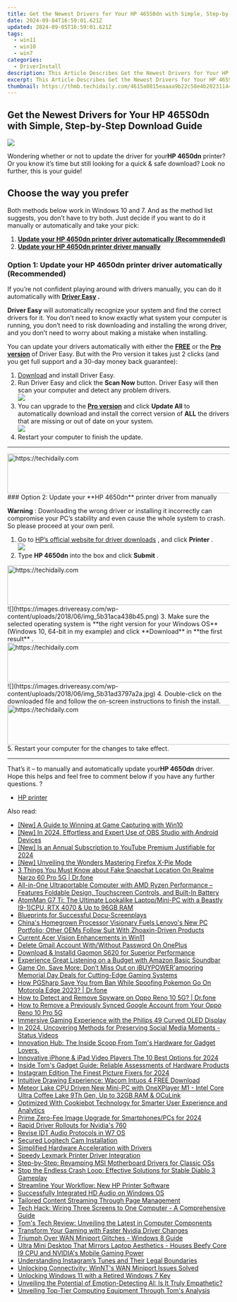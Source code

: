 ```yaml
---
title: Get the Newest Drivers for Your HP 465S0dn with Simple, Step-by-Step Download Guide
date: 2024-09-04T16:59:01.621Z
updated: 2024-09-05T16:59:01.621Z
tags:
  - win11
  - win10
  - win7
categories:
  - DriverInstall
description: This Article Describes Get the Newest Drivers for Your HP 465S0dn with Simple, Step-by-Step Download Guide
excerpt: This Article Describes Get the Newest Drivers for Your HP 465S0dn with Simple, Step-by-Step Download Guide
thumbnail: https://thmb.techidaily.com/4615a0815eaaaa9b22c58e4b20231144a4af2f1f5af9f2c94189c8d2595dadf6.jpg
---
```


## Get the Newest Drivers for Your HP 465S0dn with Simple, Step-by-Step Download Guide

![](https://images.drivereasy.com/wp-content/uploads/2018/06/img_5b31ae331d955.jpg) 

 Wondering whether or not to update the driver for your**HP 4650dn**  printer? Or you know it’s time but still looking for a quick & safe download? Look no further, this is your guide! 

## Choose the way you prefer

Both methods below work in Windows 10 and 7\.  And as the method list suggests, you don’t have to try both. Just decide if you want to do it manually or automatically and take your pick: 

1. [**Update your HP 4650dn printer driver automatically (Recommended)**](https://www.drivereasy.com/knowledge/hp-4650dn-driver-download-update-easily/#O1)
2. [**Update your HP 4650dn printer driver manually**](https://tools.techidaily.com/drivereasy/download/)

###  Option 1: Update your HP 4650dn printer driver automatically (Recommended) 

 If you’re not confident playing around with drivers manually, you can do it automatically with **[Driver Easy](https://tools.techidaily.com/drivereasy/download/) .** 

**Driver Easy**   will automatically recognize your system and find the correct drivers for it. You don’t need to know exactly what system your computer is running, you don’t need to risk downloading and installing the wrong driver, and you don’t need to worry about making a mistake when installing.

 You can update your drivers automatically with either the **[FREE](https://tools.techidaily.com/drivereasy/download/)**  or the **[Pro version](https://tools.techidaily.com/drivereasy/download/)**  of Driver Easy. But with the Pro version it takes just 2 clicks (and you get full support and a 30-day money back guarantee):

1. [Download](https://tools.techidaily.com/drivereasy/download/)   and install Driver Easy.
2. Run Driver Easy and click the **Scan Now** button. Driver Easy will then scan your computer and detect any problem drivers.  
![](https://images.drivereasy.com/wp-content/uploads/2018/11/img_5be6942bcb9c5.jpg)
3. You can upgrade to the **[Pro version](https://tools.techidaily.com/drivereasy/download/)**  and click **Update All** to automatically download and install the correct version of **ALL**  the drivers that are missing or out of date on your system.  
![](https://images.drivereasy.com/wp-content/uploads/2018/06/img_5b31adbfb8d4c.jpg)
4. Restart your computer to finish the update.

---

<!-- affiliate ads begin -->
<a href="https://appsumo.8odi.net/c/5597632/2094415/7443" target="_top" id="2094415">
  <img src="//a.impactradius-go.com/display-ad/7443-2094415" border="0" alt="https://techidaily.com" width="728" height="90"/>
</a>
<img height="0" width="0" src="https://appsumo.8odi.net/i/5597632/2094415/7443" style="position:absolute;visibility:hidden;" border="0" />
<!-- affiliate ads end -->
###  Option 2: Update your **HP 4650dn** printer driver from manually

**Warning** : Downloading the wrong driver or installing it incorrectly can compromise your PC’s stability and even cause the whole system to crash. So please proceed at your own peril. 

1. Go to [HP’s official website for driver downloads](https://support.hp.com/hk-en/drivers) , and click **Printer** .  
![](https://images.drivereasy.com/wp-content/uploads/2018/06/img_5b17620c2da6d.jpg)
2. Type **HP 4650dn** into the box and click **Submit** .  
<!-- affiliate ads begin -->
<a href="https://aligracehair.sjv.io/c/5597632/1915830/19272" target="_top" id="1915830">
  <img src="//a.impactradius-go.com/display-ad/19272-1915830" border="0" alt="https://techidaily.com" width="728" height="90"/>
</a>
<img height="0" width="0" src="https://aligracehair.sjv.io/i/5597632/1915830/19272" style="position:absolute;visibility:hidden;" border="0" />
<!-- affiliate ads end -->
![](https://images.drivereasy.com/wp-content/uploads/2018/06/img_5b31aca438b45.png)
3. Make sure the selected operating system is **the right version for your Windows OS** (Windows 10, 64-bit in my example) and click **Download**  in **the first result** .  
<!-- affiliate ads begin -->
<a href="https://aligracehair.sjv.io/c/5597632/2036501/19272" target="_top" id="2036501">
  <img src="//a.impactradius-go.com/display-ad/19272-2036501" border="0" alt="https://techidaily.com" width="728" height="90"/>
</a>
<img height="0" width="0" src="https://aligracehair.sjv.io/i/5597632/2036501/19272" style="position:absolute;visibility:hidden;" border="0" />
<!-- affiliate ads end -->
![](https://images.drivereasy.com/wp-content/uploads/2018/06/img_5b31ad3797a2a.jpg)
4. Double-click on the downloaded file and follow the on-screen instructions to finish the install.
<!-- affiliate ads begin -->
<a href="https://imp.i357552.net/c/5597632/999558/11832" target="_top" id="999558">
  <img src="//a.impactradius-go.com/display-ad/11832-999558" border="0" alt="https://techidaily.com" width="728" height="90"/>
</a>
<img height="0" width="0" src="https://imp.i357552.net/i/5597632/999558/11832" style="position:absolute;visibility:hidden;" border="0" />
<!-- affiliate ads end -->
5. Restart your computer for the changes to take effect.

---

That’s it  – to manually and automatically update your**HP 4650dn**  driver. Hope this helps and feel free to comment below if you have any further questions. ? 

* [HP printer](https://tools.techidaily.com/drivereasy/download/)

<ins class="adsbygoogle"
     style="display:block"
     data-ad-format="autorelaxed"
     data-ad-client="ca-pub-7571918770474297"
     data-ad-slot="1223367746"></ins>



<ins class="adsbygoogle"
     style="display:block"
     data-ad-client="ca-pub-7571918770474297"
     data-ad-slot="8358498916"
     data-ad-format="auto"
     data-full-width-responsive="true"></ins>

<span class="atpl-alsoreadstyle">Also read:</span>
<div><ul>
<li><a href="https://screen-mirroring-recording.techidaily.com/new-a-guide-to-winning-at-game-capturing-with-win10/"><u>[New] A Guide to Winning at Game Capturing with Win10</u></a></li>
<li><a href="https://screen-sharing-recording.techidaily.com/new-in-2024-effortless-and-expert-use-of-obs-studio-with-android-devices/"><u>[New] In 2024, Effortless and Expert Use of OBS Studio with Android Devices</u></a></li>
<li><a href="https://youtube-tips.techidaily.com/s-an-annual-subscription-to-youtube-premium-justifiable-for-2024/"><u>[New] Is an Annual Subscription to YouTube Premium Justifiable for 2024</u></a></li>
<li><a href="https://fox-helps.techidaily.com/new-unveiling-the-wonders-mastering-firefox-x-pie-mode/"><u>[New] Unveiling the Wonders  Mastering Firefox X-Pie Mode</u></a></li>
<li><a href="https://location-social.techidaily.com/3-things-you-must-know-about-fake-snapchat-location-on-realme-narzo-60-pro-5g-drfone-by-drfone-virtual-android/"><u>3 Things You Must Know about Fake Snapchat Location On Realme Narzo 60 Pro 5G | Dr.fone</u></a></li>
<li><a href="https://driver-install.techidaily.com/all-in-one-ultraportable-computer-with-amd-ryzen-performance-features-foldable-design-touchscreen-controls-and-built-in-battery/"><u>All-in-One Ultraportable Computer with AMD Ryzen Performance – Features Foldable Design, Touchscreen Controls, and Built-In Battery</u></a></li>
<li><a href="https://driver-install.techidaily.com/atomman-g7-ti-the-ultimate-lookalike-laptopmini-pc-with-a-beastly-i9-1cpu-rtx-4070-and-up-to-96gb-ram/"><u>AtomMan G7 Ti: The Ultimate Lookalike Laptop/Mini-PC with a Beastly I9-1)CPU, RTX 4070 & Up to 96GB RAM</u></a></li>
<li><a href="https://article-knowledge.techidaily.com/blueprints-for-successful-docu-screenplays/"><u>Blueprints for Successful Docu-Screenplays</u></a></li>
<li><a href="https://driver-install.techidaily.com/chinas-homegrown-processor-visionary-fuels-lenovos-new-pc-portfolio-other-oems-follow-suit-with-zhoaxin-driven-products/"><u>China's Homegrown Processor Visionary Fuels Lenovo's New PC Portfolio; Other OEMs Follow Suit With Zhoaxin-Driven Products</u></a></li>
<li><a href="https://driver-install.techidaily.com/current-acer-vision-enhancements-in-win11/"><u>Current Acer Vision Enhancements in Win11</u></a></li>
<li><a href="https://easy-unlock-android.techidaily.com/delete-gmail-account-withwithout-password-on-oneplus-by-drfone-android/"><u>Delete Gmail Account With/Without Password On OnePlus</u></a></li>
<li><a href="https://driver-install.techidaily.com/download-and-installd-gaomon-s620-for-superior-performance/"><u>Download & Installd Gaomon S620 for Superior Performance</u></a></li>
<li><a href="https://driver-install.techidaily.com/experience-great-listening-on-a-budget-with-amazon-basic-soundbar/"><u>Experience Great Listening on a Budget with Amazon Basic Soundbar</u></a></li>
<li><a href="https://driver-install.techidaily.com/game-on-save-more-dont-miss-out-on-ibuypoweramooring-memorial-day-deals-for-cutting-edge-gaming-systems/"><u>Game On, Save More: Don’t Miss Out on iBUYPOWER'amooring Memorial Day Deals for Cutting-Edge Gaming Systems</u></a></li>
<li><a href="https://android-pokemon-go.techidaily.com/how-pgsharp-save-you-from-ban-while-spoofing-pokemon-go-on-motorola-edge-2023-drfone-by-drfone-virtual-android/"><u>How PGSharp Save You from Ban While Spoofing Pokemon Go On Motorola Edge 2023? | Dr.fone</u></a></li>
<li><a href="https://android-location-track.techidaily.com/how-to-detect-and-remove-spyware-on-oppo-reno-10-5g-drfone-by-drfone-virtual-android/"><u>How to Detect and Remove Spyware on Oppo Reno 10 5G? | Dr.fone</u></a></li>
<li><a href="https://easy-unlock-android.techidaily.com/how-to-remove-a-previously-synced-google-account-from-your-oppo-reno-10-pro-5g-by-drfone-android/"><u>How to Remove a Previously Synced Google Account from Your Oppo Reno 10 Pro 5G</u></a></li>
<li><a href="https://driver-install.techidaily.com/immersive-gaming-experience-with-the-philips-49-curved-oled-display/"><u>Immersive Gaming Experience with the Philips 49 Curved OLED Display</u></a></li>
<li><a href="https://facebook-video-recording.techidaily.com/in-2024-uncovering-methods-for-preserving-social-media-moments-status-videos/"><u>In 2024, Uncovering Methods for Preserving Social Media Moments - Status Videos</u></a></li>
<li><a href="https://driver-install.techidaily.com/1723262408287-innovation-hub-the-inside-scoop-from-toms-hardware-for-gadget-lovers/"><u>Innovation Hub: The Inside Scoop From Tom's Hardware for Gadget Lovers.</u></a></li>
<li><a href="https://some-knowledge.techidaily.com/innovative-iphone-and-ipad-video-players-the-10-best-options-for-2024/"><u>Innovative iPhone & iPad Video Players  The 10 Best Options for 2024</u></a></li>
<li><a href="https://driver-install.techidaily.com/inside-toms-gadget-guide-reliable-assessments-of-hardware-products/"><u>Inside Tom's Gadget Guide: Reliable Assessments of Hardware Products</u></a></li>
<li><a href="https://instagram-video-recordings.techidaily.com/instagram-edition-the-finest-picture-fixers-for-2024/"><u>Instagram Edition  The Finest Picture Fixers for 2024</u></a></li>
<li><a href="https://driver-install.techidaily.com/intuitive-drawing-experience-wacom-intuos-4-free-download/"><u>Intuitive Drawing Experience: Wacom Intuos 4 FREE Download</u></a></li>
<li><a href="https://driver-install.techidaily.com/meteor-lake-cpu-driven-new-mini-pc-with-onexplayer-m1-intel-core-ultra-coffee-lake-9th-gen-up-to-32gb-ram-and-oculink/"><u>Meteor Lake CPU Driven New Mini-PC with OneXPlayer M1 - Intel Core Ultra Coffee Lake 9Th Gen, Up to 32GB RAM & OCuLink</u></a></li>
<li><a href="https://discover-brilliant.techidaily.com/optimized-with-cookiebot-technology-for-smarter-user-experience-and-analytics/"><u>Optimized With Cookiebot Technology for Smarter User Experience and Analytics</u></a></li>
<li><a href="https://extra-support.techidaily.com/prime-zero-fee-image-upgrade-for-smartphonespcs-for-2024/"><u>Prime Zero-Fee Image Upgrade for Smartphones/PCs for 2024</u></a></li>
<li><a href="https://driver-install.techidaily.com/rapid-driver-rollouts-for-nvidias-760/"><u>Rapid Driver Rollouts for Nvidia's 760</u></a></li>
<li><a href="https://driver-install.techidaily.com/revise-idt-audio-protocols-in-w7-os/"><u>Revise IDT Audio Protocols in W7 OS</u></a></li>
<li><a href="https://driver-install.techidaily.com/secured-logitech-cam-installation/"><u>Secured Logitech Cam Installation</u></a></li>
<li><a href="https://driver-install.techidaily.com/simplified-hardware-acceleration-with-drivers/"><u>Simplified Hardware Acceleration with Drivers</u></a></li>
<li><a href="https://driver-install.techidaily.com/speedy-lexmark-printer-driver-integration/"><u>Speedy Lexmark Printer Driver Integration</u></a></li>
<li><a href="https://driver-install.techidaily.com/step-by-step-revamping-msi-motherboard-drivers-for-classic-oss/"><u>Step-by-Step: Revamping MSI Motherboard Drivers for Classic OSs</u></a></li>
<li><a href="https://win-blog.techidaily.com/stop-the-endless-crash-loop-effective-solutions-for-stable-diablo-3-gameplay/"><u>Stop the Endless Crash Loop: Effective Solutions for Stable Diablo 3 Gameplay</u></a></li>
<li><a href="https://driver-install.techidaily.com/streamline-your-workflow-new-hp-printer-software/"><u>Streamline Your Workflow: New HP Printer Software</u></a></li>
<li><a href="https://driver-install.techidaily.com/successfully-integrated-hd-audio-on-windows-os/"><u>Successfully Integrated HD Audio on Windows OS</u></a></li>
<li><a href="https://facebook.techidaily.com/tailored-content-streaming-through-page-management/"><u>Tailored Content Streaming Through Page Management</u></a></li>
<li><a href="https://tech-recovery.techidaily.com/tech-hack-wiring-three-screens-to-one-computer-a-comprehensive-guide/"><u>Tech Hack: Wiring Three Screens to One Computer - A Comprehensive Guide</u></a></li>
<li><a href="https://driver-install.techidaily.com/toms-tech-review-unveiling-the-latest-in-computer-components/"><u>Tom's Tech Review: Unveiling the Latest in Computer Components</u></a></li>
<li><a href="https://driver-install.techidaily.com/transform-your-gaming-with-faster-nvidia-driver-changes/"><u>Transform Your Gaming with Faster Nvidia Driver Changes</u></a></li>
<li><a href="https://driver-install.techidaily.com/triumph-over-wan-miniport-glitches-windows-8-guide/"><u>Triumph Over WAN Miniport Glitches - Windows 8 Guide</u></a></li>
<li><a href="https://driver-install.techidaily.com/ultra-mini-desktop-that-mirrors-laptop-aesthetics-houses-beefy-core-i9-cpu-and-nvidias-mobile-gaming-power/"><u>Ultra Mini Desktop That Mirrors Laptop Aesthetics - Houses Beefy Core I9 CPU and NVIDIA's Mobile Gaming Power</u></a></li>
<li><a href="https://instagram-clips.techidaily.com/understanding-instagrams-tunes-and-their-legal-boundaries/"><u>Understanding Instagram’s Tunes and Their Legal Boundaries</u></a></li>
<li><a href="https://driver-install.techidaily.com/unlocking-connectivity-winnts-wan-miniport-issues-solved/"><u>Unlocking Connectivity: WinNT's WAN Miniport Issues Solved</u></a></li>
<li><a href="https://windows11.techidaily.com/unlocking-windows-11-with-a-retired-windows-7-key/"><u>Unlocking Windows 11 with a Retired Windows 7 Key</u></a></li>
<li><a href="https://tech-revival.techidaily.com/unveiling-the-potential-of-emotion-detecting-ai-is-it-truly-empathetic/"><u>Unveiling the Potential of Emotion-Detecting AI: Is It Truly Empathetic?</u></a></li>
<li><a href="https://driver-install.techidaily.com/unveiling-top-tier-computing-equipment-through-toms-analysis/"><u>Unveiling Top-Tier Computing Equipment Through Tom's Analysis</u></a></li>
</ul></div>

